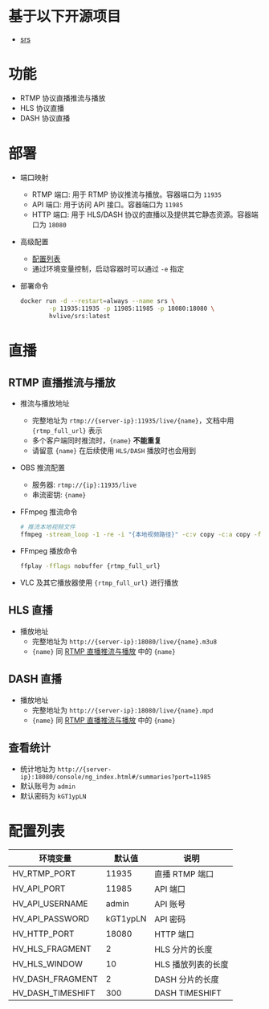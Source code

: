 # 基于以下开源项目

- [srs](https://github.com/ossrs/srs)

# 功能

- RTMP 协议直播推流与播放
- HLS 协议直播
- DASH 协议直播

# 部署

- 端口映射

  - RTMP 端口: 用于 RTMP 协议推流与播放。容器端口为 `11935`
  - API 端口: 用于访问 API 接口。容器端口为 `11985`
  - HTTP 端口: 用于 HLS/DASH 协议的直播以及提供其它静态资源。容器端口为 `18080`

- 高级配置

  - [配置列表](#配置列表)
  - 通过环境变量控制，启动容器时可以通过 `-e` 指定

- 部署命令

  ```bash
  docker run -d --restart=always --name srs \
          -p 11935:11935 -p 11985:11985 -p 18080:18080 \
          hvlive/srs:latest
  ```

# 直播

## RTMP 直播推流与播放

- 推流与播放地址

  - 完整地址为 `rtmp://{server-ip}:11935/live/{name}`，文档中用 `{rtmp_full_url}` 表示
  - 多个客户端同时推流时，`{name}` **不能重复**
  - 请留意 `{name}` 在后续使用 `HLS/DASH` 播放时也会用到

- OBS 推流配置

  - 服务器: `rtmp://{ip}:11935/live`
  - 串流密钥: `{name}`

- FFmpeg 推流命令

  ```bash
  # 推流本地视频文件
  ffmpeg -stream_loop -1 -re -i "{本地视频路径}" -c:v copy -c:a copy -f flv {rtmp_full_url}
  ```

- FFmpeg 播放命令

  ```bash
  ffplay -fflags nobuffer {rtmp_full_url}
  ```

- VLC 及其它播放器使用 `{rtmp_full_url}` 进行播放

## HLS 直播

- 播放地址
  - 完整地址为 `http://{server-ip}:18080/live/{name}.m3u8`
  - `{name}` 同 [RTMP 直播推流与播放](#rtmp-直播推流与播放) 中的 `{name}`

## DASH 直播

- 播放地址
  - 完整地址为 `http://{server-ip}:18080/live/{name}.mpd`
  - `{name}` 同 [RTMP 直播推流与播放](#rtmp-直播推流与播放) 中的 `{name}`

## 查看统计

- 统计地址为 `http://{server-ip}:18080/console/ng_index.html#/summaries?port=11985`
- 默认账号为 `admin`
- 默认密码为 `kGT1ypLN`

# 配置列表

| 环境变量          | 默认值   | 说明               |
| ----------------- | -------- | ------------------ |
| HV_RTMP_PORT      | 11935    | 直播 RTMP 端口     |
| HV_API_PORT       | 11985    | API 端口           |
| HV_API_USERNAME   | admin    | API 账号           |
| HV_API_PASSWORD   | kGT1ypLN | API 密码           |
| HV_HTTP_PORT      | 18080    | HTTP 端口          |
| HV_HLS_FRAGMENT   | 2        | HLS 分片的长度     |
| HV_HLS_WINDOW     | 10       | HLS 播放列表的长度 |
| HV_DASH_FRAGMENT  | 2        | DASH 分片的长度    |
| HV_DASH_TIMESHIFT | 300      | DASH TIMESHIFT     |
